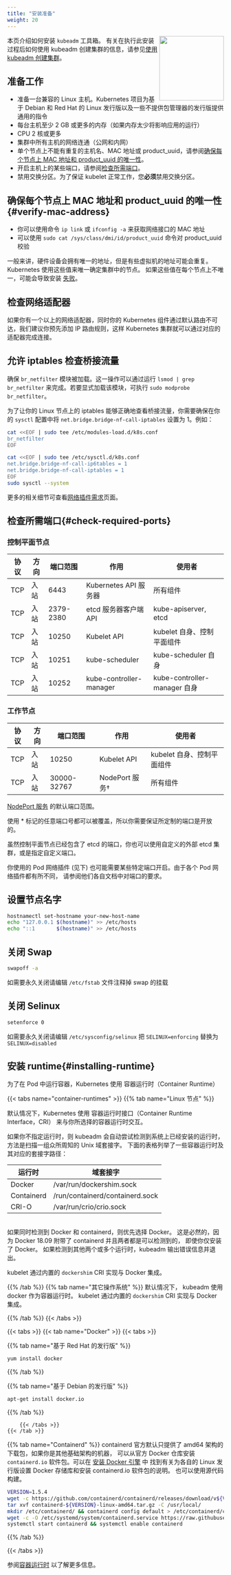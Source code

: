 ```yaml
---
title: "安装准备"
weight: 20
---
```


<img src="https://raw.githubusercontent.com/kubernetes/kubeadm/master/logos/stacked/color/kubeadm-stacked-color.png" align="right" width="150px">本页介绍如何安装 `kubeadm` 工具箱。
有关在执行此安装过程后如何使用 kubeadm 创建集群的信息，请参见[使用 kubeadm 创建集群](/zh/docs/install)。

## 准备工作

* 准备一台兼容的 Linux 主机。Kubernetes 项目为基于 Debian 和 Red Hat 的 Linux
  发行版以及一些不提供包管理器的发行版提供通用的指令
* 每台主机至少 2 GB 或更多的内存（如果内存太少将影响应用的运行）
* CPU 2 核或更多
* 集群中所有主机的网络连通（公网和内网）
* 单个节点上不能有重复的主机名、MAC 地址或 product_uuid，请参阅[确保每个节点上 MAC 地址和 product_uuid 的唯一性](#verify-mac-address)。
* 开启主机上的某些端口，请参阅[检查所需端口](#check-required-ports)。
* 禁用交换分区。为了保证 kubelet 正常工作，您**必须**禁用交换分区。

## 确保每个节点上 MAC 地址和 product_uuid 的唯一性    {#verify-mac-address}

* 你可以使用命令 `ip link` 或 `ifconfig -a` 来获取网络接口的 MAC 地址
* 可以使用 `sudo cat /sys/class/dmi/id/product_uuid` 命令对 product_uuid 校验

一般来讲，硬件设备会拥有唯一的地址，但是有些虚拟机的地址可能会重复。
Kubernetes 使用这些值来唯一确定集群中的节点。
如果这些值在每个节点上不唯一，可能会导致安装
[失败](https://github.com/kubernetes/kubeadm/issues/31)。

## 检查网络适配器

如果你有一个以上的网络适配器，同时你的 Kubernetes 组件通过默认路由不可达，我们建议你预先添加 IP 路由规则，这样 Kubernetes 集群就可以通过对应的适配器完成连接。

## 允许 iptables 检查桥接流量

确保 `br_netfilter` 模块被加载。这一操作可以通过运行 `lsmod | grep br_netfilter`
来完成。若要显式加载该模块，可执行 `sudo modprobe br_netfilter`。

为了让你的 Linux 节点上的 iptables 能够正确地查看桥接流量，你需要确保在你的
`sysctl` 配置中将 `net.bridge.bridge-nf-call-iptables` 设置为 1。例如：

```bash
cat <<EOF | sudo tee /etc/modules-load.d/k8s.conf
br_netfilter
EOF

cat <<EOF | sudo tee /etc/sysctl.d/k8s.conf
net.bridge.bridge-nf-call-ip6tables = 1
net.bridge.bridge-nf-call-iptables = 1
EOF
sudo sysctl --system
```

更多的相关细节可查看[网络插件需求](https://kubernetes.io/zh/docs/concepts/extend-kubernetes/compute-storage-net/network-plugins/#network-plugin-requirements)页面。

## 检查所需端口{#check-required-ports}

### 控制平面节点

| 协议 | 方向 | 端口范围  | 作用                    | 使用者                       |
| ---- | ---- | --------- | ----------------------- | ---------------------------- |
| TCP  | 入站 | 6443      | Kubernetes API 服务器   | 所有组件                     |
| TCP  | 入站 | 2379-2380 | etcd 服务器客户端 API   | kube-apiserver, etcd         |
| TCP  | 入站 | 10250     | Kubelet API             | kubelet 自身、控制平面组件   |
| TCP  | 入站 | 10251     | kube-scheduler          | kube-scheduler 自身          |
| TCP  | 入站 | 10252     | kube-controller-manager | kube-controller-manager 自身 |

### 工作节点

| 协议 | 方向 | 端口范围    | 作用           | 使用者                     |
| ---- | ---- | ----------- | -------------- | -------------------------- |
| TCP  | 入站 | 10250       | Kubelet API    | kubelet 自身、控制平面组件 |
| TCP  | 入站 | 30000-32767 | NodePort 服务† | 所有组件                   |

[NodePort 服务](https://kubernetes.io/zh/docs/concepts/services-networking/service/) 的默认端口范围。

使用 * 标记的任意端口号都可以被覆盖，所以你需要保证所定制的端口是开放的。

虽然控制平面节点已经包含了 etcd 的端口，你也可以使用自定义的外部 etcd 集群，或是指定自定义端口。

你使用的 Pod 网络插件 (见下) 也可能需要某些特定端口开启。由于各个 Pod 网络插件都有所不同，
请参阅他们各自文档中对端口的要求。

## 设置节点名字

``` bash
hostnamectl set-hostname your-new-host-name
echo "127.0.0.1 $(hostname)" >> /etc/hosts
echo "::1       $(hostname)" >> /etc/hosts
```

## 关闭 Swap

``` bash
swapoff -a
```

如需要永久关闭请编辑 `/etc/fstab` 文件注释掉 swap 的挂载

## 关闭 Selinux

``` bash
setenforce 0
```

如需要永久关闭请编辑 `/etc/sysconfig/selinux` 把 `SELINUX=enforcing` 替换为 `SELINUX=disabled`

## 安装 runtime{#installing-runtime}

为了在 Pod 中运行容器，Kubernetes 使用 
容器运行时（Container Runtime）


{{< tabs name="container-runtimes" >}}
{{% tab name="Linux 节点" %}}

默认情况下，Kubernetes 使用 容器运行时接口（Container Runtime Interface，CRI）
来与你所选择的容器运行时交互。

如果你不指定运行时，则 kubeadm 会自动尝试检测到系统上已经安装的运行时，
方法是扫描一组众所周知的 Unix 域套接字。
下面的表格列举了一些容器运行时及其对应的套接字路径：

| 运行时     | 域套接字                        |
| ---------- | ------------------------------- |
| Docker     | /var/run/dockershim.sock        |
| Containerd | /run/containerd/containerd.sock |
| CRI-O      | /var/run/crio/crio.sock         |


<br/>
如果同时检测到 Docker 和 containerd，则优先选择 Docker。
这是必然的，因为 Docker 18.09 附带了 containerd 并且两者都是可以检测到的，
即使你仅安装了 Docker。
如果检测到其他两个或多个运行时，kubeadm 输出错误信息并退出。

kubelet 通过内置的 `dockershim` CRI 实现与 Docker 集成。


{{% /tab %}}
{{% tab name="其它操作系统" %}}
默认情况下， kubeadm 使用 docker 作为容器运行时。
kubelet 通过内置的 `dockershim` CRI 实现与 Docker 集成。

{{% /tab %}}
{{< /tabs >}}


{{< tabs >}}
    {{< tab name="Docker" >}}
        {{< tabs >}}

{{% tab name="基于 Red Hat 的发行版" %}}
``` bash
yum install docker
```
{{% /tab %}}


{{% tab name="基于 Debian 的发行版" %}}
``` bash
apt-get install docker.io
```
{{% /tab %}}

        {{< /tabs >}}
    {{< /tab >}}

{{% tab name="Containerd" %}}
containerd 官方默认只提供了 amd64 架构的下载包，如果你是其他基础架构的机器，
可以从官方 Docker 仓库安装 `containerd.io` 软件包。可以在 [安装 Docker 引擎](https://docs.docker.com/engine/install/#server) 中
找到有关为各自的 Linux 发行版设置 Docker 存储库和安装 containerd.io 软件包的说明。
也可以使用源代码构建。
``` bash
VERSION=1.5.4
wget -c https://github.com/containerd/containerd/releases/download/v${VERSION}/containerd-${VERSION}-linux-amd64.tar.gz
tar xvf containerd-${VERSION}-linux-amd64.tar.gz -C /usr/local/
mkdir /etc/containerd/ && containerd config default > /etc/containerd/config.toml
wget -c -O /etc/systemd/system/containerd.service https://raw.githubusercontent.com/containerd/containerd/main/containerd.service
systemctl start containerd && systemctl enable containerd
```
{{% /tab %}}

{{< /tabs >}}

参阅[容器运行时](https://kubernetes.io/zh/docs/setup/production-environment/container-runtimes/)
以了解更多信息。